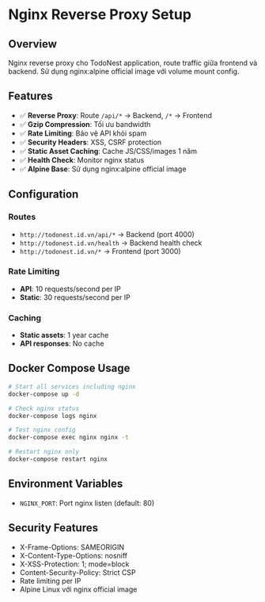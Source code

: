# Nginx Reverse Proxy Setup

## Overview
Nginx reverse proxy cho TodoNest application, route traffic giữa frontend và backend. Sử dụng nginx:alpine official image với volume mount config.

## Features
- ✅ **Reverse Proxy**: Route `/api/*` → Backend, `/*` → Frontend
- ✅ **Gzip Compression**: Tối ưu bandwidth
- ✅ **Rate Limiting**: Bảo vệ API khỏi spam
- ✅ **Security Headers**: XSS, CSRF protection
- ✅ **Static Asset Caching**: Cache JS/CSS/images 1 năm
- ✅ **Health Check**: Monitor nginx status
- ✅ **Alpine Base**: Sử dụng nginx:alpine official image

## Configuration

### Routes
- `http://todonest.id.vn/api/*` → Backend (port 4000)
- `http://todonest.id.vn/health` → Backend health check
- `http://todonest.id.vn/*` → Frontend (port 3000)

### Rate Limiting
- **API**: 10 requests/second per IP
- **Static**: 30 requests/second per IP

### Caching
- **Static assets**: 1 year cache
- **API responses**: No cache

## Docker Compose Usage

```bash
# Start all services including nginx
docker-compose up -d

# Check nginx status
docker-compose logs nginx

# Test nginx config
docker-compose exec nginx nginx -t

# Restart nginx only
docker-compose restart nginx
```

## Environment Variables
- `NGINX_PORT`: Port nginx listen (default: 80)

## Security Features
- X-Frame-Options: SAMEORIGIN
- X-Content-Type-Options: nosniff
- X-XSS-Protection: 1; mode=block
- Content-Security-Policy: Strict CSP
- Rate limiting per IP
- Alpine Linux với nginx official image
